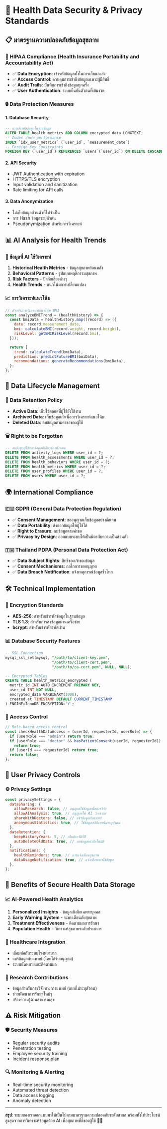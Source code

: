 # 🔐 Health Data Security & Privacy Standards

## 📋 มาตรฐานความปลอดภัยข้อมูลสุขภาพ

### 🏥 **HIPAA Compliance (Health Insurance Portability and Accountability Act)**

- ✅ **Data Encryption**: เข้ารหัสข้อมูลทั้งในการเก็บและส่ง
- ✅ **Access Control**: ควบคุมการเข้าถึงข้อมูลเฉพาะผู้มีสิทธิ์
- ✅ **Audit Trails**: บันทึกการเข้าถึงข้อมูลทุกครั้ง
- ✅ **User Authentication**: ระบบยืนยันตัวตนที่เข้มงวด

### 🔒 **Data Protection Measures**

#### 1. **Database Security**

```sql
-- การเข้ารหัสข้อมูลในฐานข้อมูล
ALTER TABLE health_metrics ADD COLUMN encrypted_data LONGTEXT;
-- Index สำหรับ performance
INDEX `idx_user_metrics` (`user_id`, `measurement_date`)
-- Foreign Key Constraints
FOREIGN KEY (`user_id`) REFERENCES `users`(`user_id`) ON DELETE CASCADE
```

#### 2. **API Security**

- JWT Authentication with expiration
- HTTPS/TLS encryption
- Input validation and sanitization
- Rate limiting for API calls

#### 3. **Data Anonymization**

- ไม่เก็บข้อมูลส่วนตัวที่ไม่จำเป็น
- การ Hash ข้อมูลระบุตัวตน
- Pseudonymization สำหรับการวิเคราะห์

## 📊 **AI Analysis for Health Trends**

### 🧠 **ข้อมูลที่ AI ใช้วิเคราะห์**

1. **Historical Health Metrics** - ข้อมูลสุขภาพย้อนหลัง
2. **Behavioral Patterns** - รูปแบบพฤติกรรมสุขภาพ
3. **Risk Factors** - ปัจจัยเสี่ยงต่างๆ
4. **Health Trends** - แนวโน้มการเปลี่ยนแปลง

### 📈 **การวิเคราะห์แนวโน้ม**

```javascript
// ตัวอย่างการวิเคราะห์แนวโน้ม BMI
const analyzeBMITrend = (healthHistory) => {
  const bmiData = healthHistory.map((record) => ({
    date: record.measurement_date,
    bmi: calculateBMI(record.weight, record.height),
    riskLevel: getBMIRiskLevel(record.bmi),
  }));

  return {
    trend: calculateTrend(bmiData),
    prediction: predictFutureBMI(bmiData),
    recommendations: generateRecommendations(bmiData),
  };
};
```

## 🔄 **Data Lifecycle Management**

### 📅 **Data Retention Policy**

- **Active Data**: เก็บไว้ตลอดที่ผู้ใช้ยังใช้งาน
- **Archived Data**: เก็บข้อมูลเก่าเพื่อการวิเคราะห์แนวโน้ม
- **Deleted Data**: ลบข้อมูลตามคำขอของผู้ใช้

### 🗑️ **Right to be Forgotten**

```sql
-- ลบข้อมูลผู้ใช้และข้อมูลที่เกี่ยวข้องทั้งหมด
DELETE FROM activity_logs WHERE user_id = ?;
DELETE FROM health_assessments WHERE user_id = ?;
DELETE FROM health_behaviors WHERE user_id = ?;
DELETE FROM health_metrics WHERE user_id = ?;
DELETE FROM user_profiles WHERE user_id = ?;
DELETE FROM users WHERE user_id = ?;
```

## 🌍 **International Compliance**

### 🇪🇺 **GDPR (General Data Protection Regulation)**

- ✅ **Consent Management**: ขออนุญาตเก็บข้อมูลอย่างชัดเจน
- ✅ **Data Portability**: ส่งออกข้อมูลให้ผู้ใช้ได้
- ✅ **Right to Erasure**: ลบข้อมูลตามคำขอ
- ✅ **Privacy by Design**: ออกแบบระบบให้เป็นมิตรกับความเป็นส่วนตัว

### 🇹🇭 **Thailand PDPA (Personal Data Protection Act)**

- ✅ **Data Subject Rights**: สิทธิของเจ้าของข้อมูล
- ✅ **Consent Mechanisms**: กลไกการขออนุญาต
- ✅ **Data Breach Notification**: แจ้งเหตุการณ์ข้อมูลรั่วไหล

## 🛠️ **Technical Implementation**

### 🔐 **Encryption Standards**

- **AES-256**: สำหรับเข้ารหัสข้อมูลในฐานข้อมูล
- **TLS 1.3**: สำหรับการส่งข้อมูลผ่านเครือข่าย
- **bcrypt**: สำหรับเข้ารหัสรหัสผ่าน

### 📊 **Database Security Features**

```sql
-- SSL Connection
mysql_ssl_set(mysql, "/path/to/client-key.pem",
                     "/path/to/client-cert.pem",
                     "/path/to/ca-cert.pem", NULL, NULL);

-- Encrypted Tables
CREATE TABLE health_metrics_encrypted (
  metric_id INT AUTO_INCREMENT PRIMARY KEY,
  user_id INT NOT NULL,
  encrypted_data VARBINARY(1000),
  created_at TIMESTAMP DEFAULT CURRENT_TIMESTAMP
) ENGINE=InnoDB ENCRYPTION='Y';
```

### 🚫 **Access Control**

```javascript
// Role-based access control
const checkHealthDataAccess = (userId, requesterId, userRole) => {
  if (userRole === "admin") return true;
  if (userRole === "doctor" && hasPatientConsent(userId, requesterId))
    return true;
  if (userId === requesterId) return true;
  return false;
};
```

## 📱 **User Privacy Controls**

### ⚙️ **Privacy Settings**

```javascript
const privacySettings = {
  dataSharing: {
    allowResearch: false, // อนุญาตใช้ข้อมูลเพื่อการวิจัย
    allowAIAnalysis: true, // อนุญาตให้ AI วิเคราะห์
    shareWithDoctors: false, // แชร์ข้อมูลกับแพทย์
    anonymousStatistics: true, // ใช้ข้อมูลสถิติแบบไม่ระบุตัวตน
  },
  dataRetention: {
    keepHistoryYears: 5, // เก็บประวัติกี่ปี
    autoDeleteOldData: true, // ลบข้อมูลเก่าอัตโนมัติ
  },
  notifications: {
    healthReminders: true, // การแจ้งเตือนสุขภาพ
    dataUsageNotification: true, // แจ้งเตือนการใช้ข้อมูล
  },
};
```

## 🎯 **Benefits of Secure Health Data Storage**

### 📈 **AI-Powered Health Analytics**

1. **Personalized Insights** - ข้อมูลเชิงลึกเฉพาะบุคคล
2. **Early Warning System** - ระบบเตือนภัยสุขภาพ
3. **Treatment Effectiveness** - ติดตามผลการรักษา
4. **Population Health** - วิเคราะห์สุขภาพระดับประชากร

### 🏥 **Healthcare Integration**

- เชื่อมต่อกับระบบโรงพยาบาล
- แชร์ข้อมูลกับแพทย์ (โดยได้รับอนุญาต)
- ระบบนัดหมายและติดตามผล

### 🔬 **Research Contributions**

- ข้อมูลสำหรับการวิจัยทางการแพทย์ (แบบไม่ระบุตัวตน)
- ช่วยพัฒนาการรักษาใหม่ๆ
- สร้างความรู้ด้านสาธารณสุข

## ⚠️ **Risk Mitigation**

### 🛡️ **Security Measures**

- Regular security audits
- Penetration testing
- Employee security training
- Incident response plan

### 🔍 **Monitoring & Alerting**

- Real-time security monitoring
- Automated threat detection
- Data access logging
- Anomaly detection

---

**สรุป**: ระบบของเราออกแบบมาให้เป็นไปตามมาตรฐานความปลอดภัยระดับสากล พร้อมทั้งให้ประโยชน์สูงสุดจากการวิเคราะห์ข้อมูลด้วย AI เพื่อสุขภาพที่ดีของผู้ใช้ 🏥✨
